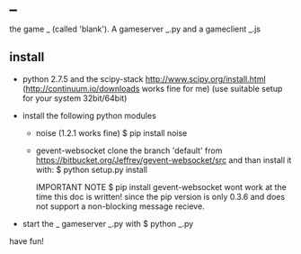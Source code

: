 _
=

the game _ (called 'blank'). A gameserver _.py and a gameclient _.js

install 
-------

*   python 2.7.5 and the scipy-stack
    http://www.scipy.org/install.html (http://continuum.io/downloads works fine for me)
    (use suitable setup for your system 32bit/64bit)
  
*   install the following python modules
    -   noise (1.2.1 works fine)
           $ pip install noise
    -   gevent-websocket
           clone the branch 'default' from https://bitbucket.org/Jeffrey/gevent-websocket/src
        and than install it with:
           $ python setup.py install
    
        IMPORTANT NOTE
           $ pip install gevent-websocket
        wont work at the time this doc is written! since the pip version is only 0.3.6
        and does not support a non-blocking message recieve.

*   start the _ gameserver _.py with
       $ python _.py
  
have fun!
